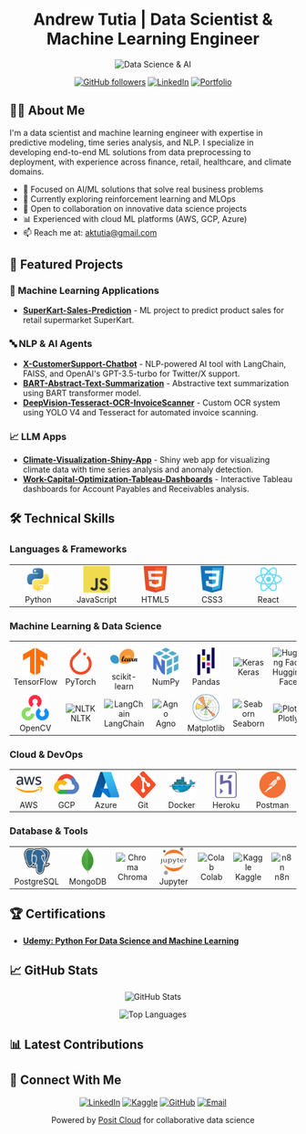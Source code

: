 <div align="center">

# Andrew Tutia | Data Scientist & Machine Learning Engineer

<div>
  <img src="https://img.shields.io/badge/Data_Science-AI-blue?style=for-the-badge&labelColor=black" alt="Data Science & AI">
</div>

[![GitHub followers](https://img.shields.io/github/followers/atootdev?style=for-the-badge&logo=github&logoColor=white)](https://github.com/atootdev)
[![LinkedIn](https://img.shields.io/badge/LinkedIn-Connect-0077B5?style=for-the-badge&logo=linkedin&logoColor=white)](https://www.linkedin.com/in/andrew-tutia/)
[![Portfolio](https://img.shields.io/badge/Portfolio-Visit-4285F4?style=for-the-badge&logo=google-chrome&logoColor=white)](https://carlosrod723.github.io/Portfolio-Website/)

</div>

## 👨‍💻 About Me

I'm a data scientist and machine learning engineer with expertise in predictive modeling, time series analysis, and NLP. I specialize in developing end-to-end ML solutions from data preprocessing to deployment, with experience across finance, retail, healthcare, and climate domains.

- 🔭 Focused on AI/ML solutions that solve real business problems
- 🌱 Currently exploring reinforcement learning and MLOps
- 💼 Open to collaboration on innovative data science projects
- 📊 Experienced with cloud ML platforms (AWS, GCP, Azure)
- 📫 Reach me at: aktutia@gmail.com

## 🚀 Featured Projects

<div class="project-grid">

<div class="project-category">

### 🤖 Machine Learning Applications
- [**SuperKart-Sales-Prediction**](https://github.com/atootdev/SuperKart-Sales-Prediction) - ML project to predict product sales for retail supermarket SuperKart.
</div>

<div class="project-category">

### 🔤 NLP & AI Agents
- [**X-CustomerSupport-Chatbot**](https://github.com/carlosrod723/X-CustomerSupport-Chatbot) - NLP-powered AI tool with LangChain, FAISS, and OpenAI's GPT-3.5-turbo for Twitter/X support.
- [**BART-Abstract-Text-Summarization**](https://github.com/carlosrod723/BART-Abstract-Text-Summarization) - Abstractive text summarization using BART transformer model.
- [**DeepVision-Tesseract-OCR-InvoiceScanner**](https://github.com/carlosrod723/DeepVision-Tesseract-OCR-InvoiceScanner) - Custom OCR system using YOLO V4 and Tesseract for automated invoice scanning.

</div>

<div class="project-category">

### 📈 LLM Apps
- [**Climate-Visualization-Shiny-App**](https://github.com/carlosrod723/Climate-Visualization-Shiny-App) - Shiny web app for visualizing climate data with time series analysis and anomaly detection.
- [**Work-Capital-Optimization-Tableau-Dashboards**](https://github.com/carlosrod723/Work-Capital-Optimization-Tableau-Dashboards) - Interactive Tableau dashboards for Account Payables and Receivables analysis.

</div>

</div>

## 🛠️ Technical Skills

### Languages & Frameworks
<table>
  <tr>
    <td align="center" width="96">
      <img src="https://github.com/devicons/devicon/blob/master/icons/python/python-original.svg" width="48" height="48" alt="Python" />
      <br>Python
    </td>
    <td align="center" width="96">
      <img src="https://github.com/devicons/devicon/blob/master/icons/javascript/javascript-original.svg" width="48" height="48" alt="JavaScript" />
      <br>JavaScript
    </td>
    <td align="center" width="96">
      <img src="https://github.com/devicons/devicon/blob/master/icons/html5/html5-original.svg" width="48" height="48" alt="HTML5" />
      <br>HTML5
    </td>
    <td align="center" width="96">
      <img src="https://github.com/devicons/devicon/blob/master/icons/css3/css3-original.svg" width="48" height="48" alt="CSS3" />
      <br>CSS3
    </td>
    <td align="center" width="96">
      <img src="https://github.com/devicons/devicon/blob/master/icons/react/react-original.svg" width="48" height="48" alt="React" />
      <br>React
    </td>
  </tr>
</table>

### Machine Learning & Data Science
<table>
  <tr>
    <td align="center" width="96">
      <img src="https://raw.githubusercontent.com/devicons/devicon/master/icons/tensorflow/tensorflow-original.svg" width="48" height="48" alt="TensorFlow" />
      <br>TensorFlow
    </td>
    <td align="center" width="96">
      <img src="https://raw.githubusercontent.com/devicons/devicon/master/icons/pytorch/pytorch-original.svg" width="48" height="48" alt="PyTorch" />
      <br>PyTorch
    </td>
    <td align="center" width="96">
      <img src="https://raw.githubusercontent.com/devicons/devicon/master/icons/scikitlearn/scikitlearn-original.svg" width="48" height="48" alt="scikit-learn" />
      <br>scikit-learn
    </td>
    <td align="center" width="96">
      <img src="https://raw.githubusercontent.com/devicons/devicon/master/icons/numpy/numpy-original.svg" width="48" height="48" alt="NumPy" />
      <br>NumPy
    </td>
    <td align="center" width="96">
      <img src="https://raw.githubusercontent.com/devicons/devicon/master/icons/pandas/pandas-original.svg" width="48" height="48" alt="Pandas" />
      <br>Pandas
    </td>
    <td align="center" width="96">
      <img src="https://upload.wikimedia.org/wikipedia/commons/a/ae/Keras_logo.svg" width="48" height="48" alt="Keras" />
      <br>Keras
    </td>
    <td align="center" width="96">
      <img src="https://huggingface.co/front/assets/huggingface_logo-noborder.svg" width="48" height="48" alt="Hugging Face" />
      <br>Hugging Face
    <td align="center" width="96">
      <img src="https://raw.githubusercontent.com/devicons/devicon/master/icons/fastapi/fastapi-original.svg" width="48" height="48" alt="FastAPI" />
      <br>FastAPI
    </td>
  </tr>
  <tr>
    <td align="center" width="96">
      <img src="https://raw.githubusercontent.com/devicons/devicon/master/icons/opencv/opencv-original.svg" width="48" height="48" alt="OpenCV" />
      <br>OpenCV
    </td>
    <td align="center" width="96">
      <img src="https://carlosrod723.github.io/Portfolio-Website/images/nltk_logo.png" width="48" height="48" alt="NLTK" />
      <br>NLTK
    </td>
    <td align="center" width="96">
      <img src="https://carlosrod723.github.io/Portfolio-Website/images/langchain_logo.png" width="48" height="48" alt="LangChain" />
      <br>LangChain
    </td>
    <td align="center" width="96">
      <img src="https://avatars.githubusercontent.com/u/104874993?s=200&v=4" width="48" height="48" alt="Agno" />
      <br>Agno
    </td>
    <td align="center" width="96">
      <img src="https://github.com/devicons/devicon/blob/master/icons/matplotlib/matplotlib-original.svg" width="48" height="48" alt="Matplotlib" />
      <br>Matplotlib
    </td>
    <td align="center" width="96">
      <img src="https://raw.githubusercontent.com/mwaskom/seaborn/master/doc/_static/logo-mark-lightbg.svg" width="48" height="48" alt="Seaborn" />
      <br>Seaborn
    </td>
    <td align="center" width="96">
      <img src="https://plotly.com/all_static/images/icon-dash.png" width="48" height="48" alt="Plotly" />
      <br>Plotly
    </td>
    <td align="center" width="96">
      <img src="https://carlosrod723.github.io/Portfolio-Website/images/streamlit_logo.png" width="48" height="48" alt="Streamlit" />
      <br>Streamlit
    </td>
  </tr>
</table>

### Cloud & DevOps
<table>
  <tr>
    <td align="center" width="96">
      <img src="https://github.com/devicons/devicon/blob/master/icons/amazonwebservices/amazonwebservices-original-wordmark.svg" width="48" height="48" alt="AWS" />
      <br>AWS
    </td>
    <td align="center" width="96">
      <img src="https://github.com/devicons/devicon/blob/master/icons/googlecloud/googlecloud-original.svg" width="48" height="48" alt="GCP" />
      <br>GCP
    </td>
    <td align="center" width="96">
      <img src="https://github.com/devicons/devicon/blob/master/icons/azure/azure-original.svg" width="48" height="48" alt="Azure" />
      <br>Azure
    </td>
    <td align="center" width="96">
      <img src="https://github.com/devicons/devicon/blob/master/icons/git/git-original.svg" width="48" height="48" alt="Git" />
      <br>Git
    </td>
    <td align="center" width="96">
      <img src="https://github.com/devicons/devicon/blob/master/icons/docker/docker-original.svg" width="48" height="48" alt="Docker" />
      <br>Docker
    </td>
    <td align="center" width="96">
      <img src="https://github.com/devicons/devicon/blob/master/icons/heroku/heroku-original.svg" width="48" height="48" alt="Heroku" />
      <br>Heroku
    </td>
    <td align="center" width="96">
      <img src="https://github.com/devicons/devicon/blob/master/icons/postman/postman-original.svg" width="48" height="48" alt="Postman" />
      <br>Postman
    </td>
  </tr>
</table>

### Database & Tools
<table>
  <tr>
    <td align="center" width="96">
      <img src="https://github.com/devicons/devicon/blob/master/icons/postgresql/postgresql-original.svg" width="48" height="48" alt="PostgreSQL" />
      <br>PostgreSQL
    </td>
    <td align="center" width="96">
      <img src="https://github.com/devicons/devicon/blob/master/icons/mongodb/mongodb-original.svg" width="48" height="48" alt="MongoDB" />
      <br>MongoDB
    </td>
    <td align="center" width="96">
      <img src="https://images.seeklogo.com/logo-png/48/1/chroma-logo-png_seeklogo-482133.png" width="48" height="48" alt="Chroma" />
      <br>Chroma
    </td>
    <td align="center" width="96">
      <img src="https://github.com/devicons/devicon/blob/master/icons/jupyter/jupyter-original-wordmark.svg" width="48" height="48" alt="Jupyter" />
      <br>Jupyter
    </td>
    <td align="center" width="96">
      <img src="https://colab.research.google.com/img/colab_favicon_256px.png" width="48" height="48" alt="Colab" />
      <br>Colab
    </td>
    <td align="center" width="96">
      <img src="https://cdn4.iconfinder.com/data/icons/logos-and-brands/512/189_Kaggle_logo_logos-512.png" width="48" height="48" alt="Kaggle" />
      <br>Kaggle
    </td>
    <td align="center" width="96">
      <img src="https://registry.npmmirror.com/@lobehub/icons-static-png/1.56.0/files/dark/n8n-color.png" width="48" height="48" alt="n8n" />
      <br>n8n
    </td>
  </tr>
</table>

## 🏆 Certifications

<div>

- [**Udemy: Python For Data Science and Machine Learning**](https://github.com/atootdev/SuperKart-Sales-Prediction)

</div>

## 📈 GitHub Stats

<div align="center">

![GitHub Stats](https://github-readme-stats.vercel.app/api?username=atootdev&show_icons=true&theme=tokyonight&hide_border=true&count_private=true)

![Top Languages](https://github-readme-stats.vercel.app/api/top-langs/?username=atootdev&layout=compact&theme=tokyonight&hide_border=true)

</div>

## 📊 Latest Contributions
<div align="center">
  
<!-- This section will display when you set up the GitHub Action for contribution graph snake animation -->
<!-- To set it up: Create .github/workflows/github-contribution-grid-snake.yml in your profile repo -->

<!-- Custom GitHub contribution visual -->

</div>


## 🤝 Connect With Me

<div align="center">

[![LinkedIn](https://img.shields.io/badge/LinkedIn-0077B5?style=for-the-badge&logo=linkedin&logoColor=white)](https://www.linkedin.com/in/andrew-tutia/)
[![Kaggle](https://img.shields.io/badge/Kaggle-20BEFF?style=for-the-badge&logo=Kaggle&logoColor=white)](https://www.kaggle.com/andrewtutia)
[![GitHub](https://img.shields.io/badge/GitHub-100000?style=for-the-badge&logo=github&logoColor=white)](https://github.com/atootdev)
[![Email](https://img.shields.io/badge/Email-D14836?style=for-the-badge&logo=gmail&logoColor=white)](mailto:aktutia@gmail.com)

</div>

<div align="center">
  <p>Powered by <a href="https://posit.co/products/cloud/">Posit Cloud</a> for collaborative data science</p>
</div>

<!---
carlosrod723/carlosrod723 is a ✨ special ✨ repository because its `README.md` (this file) appears on your GitHub profile.
You can click the Preview link to take a look at your changes.
--->
